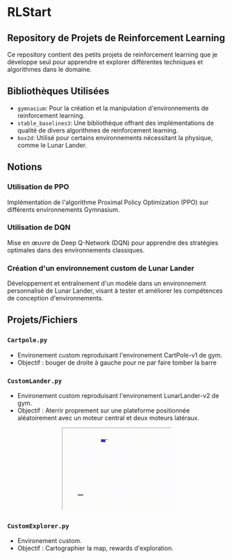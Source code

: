 # RLStart

## Repository de Projets de Reinforcement Learning

Ce repository contient des petits projets de reinforcement learning que je développe seul pour apprendre et explorer différentes techniques et algorithmes dans le domaine.

## Bibliothèques Utilisées
- `gymnasium`: Pour la création et la manipulation d'environnements de reinforcement learning.
- `stable_baselines3`: Une bibliothèque offrant des implémentations de qualité de divers algorithmes de reinforcement learning.
- `box2d`: Utilisé pour certains environnements nécessitant la physique, comme le Lunar Lander.

## Notions

### Utilisation de PPO
Implémentation de l'algorithme Proximal Policy Optimization (PPO) sur différents environnements Gymnasium.

### Utilisation de DQN
Mise en œuvre de Deep Q-Network (DQN) pour apprendre des stratégies optimales dans des environnements classiques.

### Création d'un environnement custom de Lunar Lander
Développement et entraînement d'un modèle dans un environnement personnalisé de Lunar Lander, visant à tester et améliorer les compétences de conception d'environnements.

## Projets/Fichiers

### `Cartpole.py` 
- Environement custom reproduisant l'environement CartPole-v1 de gym.
- Objectif : bouger de droite à gauche pour ne par faire tomber la barre

### `CustomLander.py` 
- Environement custom reproduisant l'environement LunarLander-v2 de gym.
- Objectif : Aterrir proprement sur une plateforme positionnée aléatoirement avec un moteur central et deux moteurs latéraux.

<p align="center">
  <img src="https://raw.githubusercontent.com/GRDimm/RLStart/main/images/CustomLander.gif" width="50%" height="50%" />
</p>

### `CustomExplorer.py` 
- Environement custom.
- Objectif : Cartographier la map, rewards d'exploration. 